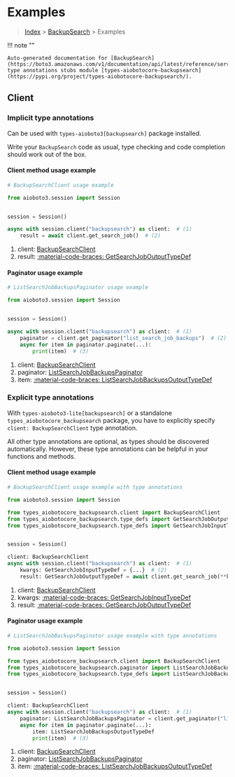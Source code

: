 # Examples

> [Index](../README.md) > [BackupSearch](./README.md) > Examples

!!! note ""

    Auto-generated documentation for [BackupSearch](https://boto3.amazonaws.com/v1/documentation/api/latest/reference/services/backupsearch.html#backupsearch)
    type annotations stubs module [types-aiobotocore-backupsearch](https://pypi.org/project/types-aiobotocore-backupsearch/).

## Client

### Implicit type annotations

Can be used with `types-aioboto3[backupsearch]` package installed.

Write your `BackupSearch` code as usual,
type checking and code completion should work out of the box.



#### Client method usage example

```python
# BackupSearchClient usage example

from aioboto3.session import Session


session = Session()

async with session.client("backupsearch") as client:  # (1)
    result = await client.get_search_job()  # (2)
```

1. client: [BackupSearchClient](./client.md)
2. result: [:material-code-braces: GetSearchJobOutputTypeDef](./type_defs.md#getsearchjoboutputtypedef)



#### Paginator usage example

```python
# ListSearchJobBackupsPaginator usage example

from aioboto3.session import Session


session = Session()

async with session.client("backupsearch") as client:  # (1)
    paginator = client.get_paginator("list_search_job_backups")  # (2)
    async for item in paginator.paginate(...):
        print(item)  # (3)
```

1. client: [BackupSearchClient](./client.md)
2. paginator: [ListSearchJobBackupsPaginator](./paginators.md#listsearchjobbackupspaginator)
3. item: [:material-code-braces: ListSearchJobBackupsOutputTypeDef](./type_defs.md#listsearchjobbackupsoutputtypedef)




### Explicit type annotations

With `types-aioboto3-lite[backupsearch]`
or a standalone `types_aiobotocore_backupsearch` package, you have to explicitly specify
`client: BackupSearchClient` type annotation.

All other type annotations are optional, as types should be discovered automatically.
However, these type annotations can be helpful in your functions and methods.


#### Client method usage example

```python
# BackupSearchClient usage example with type annotations

from aioboto3.session import Session

from types_aiobotocore_backupsearch.client import BackupSearchClient
from types_aiobotocore_backupsearch.type_defs import GetSearchJobOutputTypeDef
from types_aiobotocore_backupsearch.type_defs import GetSearchJobInputTypeDef


session = Session()

client: BackupSearchClient
async with session.client("backupsearch") as client:  # (1)
    kwargs: GetSearchJobInputTypeDef = {...}  # (2)
    result: GetSearchJobOutputTypeDef = await client.get_search_job(**kwargs)  # (3)
```

1. client: [BackupSearchClient](./client.md)
2. kwargs: [:material-code-braces: GetSearchJobInputTypeDef](./type_defs.md#getsearchjobinputtypedef)
3. result: [:material-code-braces: GetSearchJobOutputTypeDef](./type_defs.md#getsearchjoboutputtypedef)



#### Paginator usage example

```python
# ListSearchJobBackupsPaginator usage example with type annotations

from aioboto3.session import Session

from types_aiobotocore_backupsearch.client import BackupSearchClient
from types_aiobotocore_backupsearch.paginator import ListSearchJobBackupsPaginator
from types_aiobotocore_backupsearch.type_defs import ListSearchJobBackupsOutputTypeDef


session = Session()

client: BackupSearchClient
async with session.client("backupsearch") as client:  # (1)
    paginator: ListSearchJobBackupsPaginator = client.get_paginator("list_search_job_backups")  # (2)
    async for item in paginator.paginate(...):
        item: ListSearchJobBackupsOutputTypeDef
        print(item)  # (3)
```

1. client: [BackupSearchClient](./client.md)
2. paginator: [ListSearchJobBackupsPaginator](./paginators.md#listsearchjobbackupspaginator)
3. item: [:material-code-braces: ListSearchJobBackupsOutputTypeDef](./type_defs.md#listsearchjobbackupsoutputtypedef)





